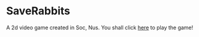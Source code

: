 # SaveRabbits
A 2d video game created in Soc, Nus. You shall click [here](https://gentlecp.github.io/SaveRabbits/) to play the game!
